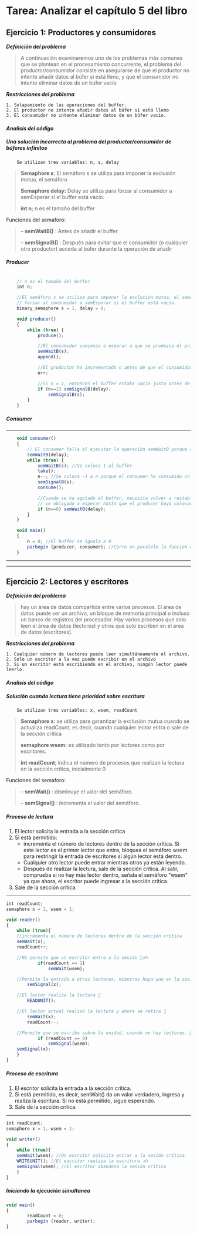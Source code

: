 #  Tarea: Analizar el capítulo 5 del libro


##  Ejercicio 1: Productores y consumidores

***Definición del problema***


> A continuación examinaremos uno de los problemas más comunes que se plantean en el procesamiento concurrente, el problema del productor/consumidor consiste en asegurarse de que el productor no intente añadir datos al búfer si está lleno, y que el consumidor no intente eliminar datos de un búfer vacío


***Restricciones del problema***


	1. Solapamiento de las operaciones del buffer.
	2. El productor no intente añadir datos al búfer si está lleno
	3. El consumidor no intente eliminar datos de un búfer vacío.


#### ***Analisis del código***


##### Una solución incorrecta al problema del productor/consumidor de búferes infinitos


		Se utilizan tres variables: n, s, delay


> **Semaphore s:** El semáforo s se utiliza para imponer la exclusión mutua, el semáforo
>
>**Semaphore delay:** Delay se utiliza para forzar al consumidor a semEsperar si el buffer está vacío. 
> 
> **int n**; n es el tamaño del buffer


Funciones del semaforo:


> – **semWaitB()** : Antes de añadir el buffer
>
> – **semSignalB()** : Después para evitar que el consumidor (o cualquier otro productor) acceda al búfer durante la operación de añadir


##### Producer
```javascript

	// n es el tamaño del buffer
	int n;

	//El semáforo s se utiliza para imponer la exclusión mutua, el semáforo delay se utiliza para
	// forzar al consumidor a semEsperar si el buffer está vacío.
	binary_semaphore s = 1, delay = 0;

	void producer()
	{
		while (true) {
			produce();

			//El consumidor comienza a esperar a que se produzca el primer elemento
			semWaitB(s);
			append();

			//El productor ha incrementado n antes de que el consumidor pueda probarlo
			n++;

			//Si n = 1, entonces el buffer estaba vacío justo antes de este el productor realiza semSignalB (delay).
			if (n==1) semSignalB(delay);
				semSignalB(s);
		}
	}
```


##### Consumer
----

```javascript
	void consumer()
	{	
		// El consumer falla al ejecutar la operación semWaitB porque agotó el buffer y puso n a 0
		semWaitB(delay);
		while (true) {
			semWaitB(s); //Se coloca 1 al buffer
			take();
			n--; //Se coloca -1 a n porque el consumer ha consumido un elemendo del buffer que no existe
			semSignalB(s);
			consume();

			//Cuando se ha agotado el buffer, necesita volver a restablecer el semaforo, por lo que se 
			// ve obligado a esperar hasta que el producer haya colocado mas elementos en el buffer, por eso la validacion n==0.
			if (n==0) semWaitB(delay);
		}
	}

	void main()
	{
		n = 0; //El buffer se iguala a 0
		parbegin (producer, consumer); //Corre en paralelo la funcion de producer y consumer
	}
```


---
---


##  Ejercicio 2: Lectores y escritores

***Definición del problema***


> hay un área de datos compartida entre varios procesos. El área de datos puede ser un archivo, un bloque de memoria principal o incluso un banco de registros del procesador. Hay varios procesos que solo leen el área de datos (lectores) y otros que solo escriben en el área de datos (escritores). 


***Restricciones del problema***


	1. Cualquier número de lectores puede leer simultáneamente el archivo.
	2. Solo un escritor a la vez puede escribir en el archivo
	3. Si un escritor está escribiendo en el archivo, ningún lector puede leerlo.


#### ***Analisis del código***


##### Solución cuando lectura tiene prioridad sobre escritura


		Se utilizan tres variables: x, wsem, readCount


> **Semaphore x:** se utiliza para garantizar la exclusión mutua cuando se actualiza readCount, es decir, cuando cualquier lector entra o sale de la sección crítica 
>
>**semaphore wsem:** es utilizado tanto por lectores como por escritores. 
> 
> **int readCount**; indica el número de procesos que realizan la lectura en la sección crítica, inicialmente 0


Funciones del semaforo:


> – **semWait()** : disminuye el valor del semáforo.
>
> – **semSignal()** : incrementa el valor del semáforo.


##### Proceso de lectura


1. El lector solicita la entrada a la sección crítica
1. Si está permitido:
	- incrementa el número de lectores dentro de la sección crítica. Si este lector es el primer lector que entra, bloquea el semáforo wsem para restringir la entrada de escritores si algún lector está dentro.
	- Cualquier otro lector puede entrar mientras otros ya están leyendo.
	- Después de realizar la lectura, sale de la sección crítica. Al salir, comprueba si no hay más lector dentro, señala el semáforo "wsem" ya que ahora, el escritor puede ingresar a la sección crítica.
1. Sale de la sección crítica.


----

```javascript
int readCount; 
semaphore x = 1, wsem = 1;

void reader()
{
    while (true){
	//incrementa el número de lectores dentro de la sección crítica
	semWait(x);
	readCount++;

	//No permite que un escritor entre a la sesión 🚫✍
			if(readCount == 1)
				semWait(wsem);

	//Permite la entrada a otros lectores, mientras haya uno en la sesión🙍‍♂️🙍‍♀️.
		semSignal(x);

	//El lector realiza la lectura 📖
		READUNIT();

	//El lector actual realizó la lectura y ahora se retira 👋
		semWait(x);
		readCount--;

	//Permite que se escriba sobre la unidad, cuando no hay lectores. 🆗
			if (readCount == 0)
				semSignal(wsem);
	semSignal(x);
    }
}
```


##### Proceso de escritura


1. El escritor solicita la entrada a la sección crítica.
1. Si está permitido, es decir, semWait() da un valor verdadero, ingresa y realiza la escritura. Si no 	está permitido, sigue esperando.
1. Sale de la sección crítica.


----

```javascript
int readCount;
semaphore x = 1, wsem = 1;

void writer()
{
    while (true){
	semWait(wsem); //Un escritor solicita entrar a la sesión crítica
	WRITEUNIT(); //El escritor realiza la escritura ✍
	semSignal(wsem); //El escritor abandona la sesión crítica
    }
}
```

##### Iniciando la ejecución simultanea

```javascript
void main()
{
		readCount = 0;
		parbegin (reader, writer);
}
```



